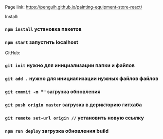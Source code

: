 Page link: https://penguih.github.io/painting-equipment-store-react/

Install:
### `npm install`     установка пакетов
### `npm start`       запустить localhost

GitHub:
### `git init`                        нужно для инициализации папки и файлов
### `git add .`                       нужно для инициализации нужных файлов файлов
### `git commit -m ""`                загрузка обновления
### `git push origin master`          загрузка в дерикторию гитхаба
### `git remote set-url origin //`    установить новую ссылку
### `npm run deploy`                  загрузка обновления build
